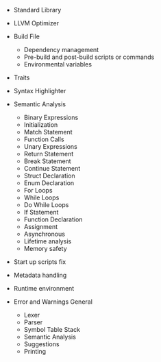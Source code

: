 - Standard Library

- LLVM Optimizer

- Build File
	- Dependency management
	- Pre-build and post-build scripts or commands
	- Environmental variables
- Traits

- Syntax Highlighter

- Semantic Analysis
	- Binary Expressions
	- Initialization
	- Match Statement
	- Function Calls
	- Unary Expressions
	- Return Statement
	- Break Statement
	- Continue Statement
	- Struct Declaration
	- Enum Declaration
	- For Loops
	- While Loops
	- Do While Loops
	- If Statement
	- Function Declaration
	- Assignment
	- Asynchronous
	- Lifetime analysis
	- Memory safety

- Start up scripts fix

- Metadata handling

- Runtime environment

- Error and Warnings General
	- Lexer
	- Parser
	- Symbol Table Stack
	- Semantic Analysis
	- Suggestions
	- Printing